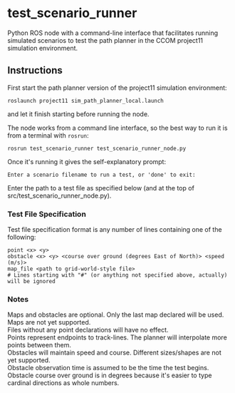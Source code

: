 # test_scenario_runner

Python ROS node with a command-line interface that facilitates running simulated scenarios to test the 
path planner in the CCOM project11 simulation environment.

## Instructions
First start the path planner version of the project11 simulation environment:
```
roslaunch project11 sim_path_planner_local.launch
```
and let it finish starting before running the node.

The node works from a command line interface, so the best way to run it is from a terminal with <code>rosrun</code>:
```
rosrun test_scenario_runner test_scenario_runner_node.py
```

Once it's running it gives the self-explanatory prompt:
```
Enter a scenario filename to run a test, or 'done' to exit: 
```
Enter the path to a test file as specified below (and at the top of src/test_scenario_runner_node.py).

### Test File Specification
Test file specification format is any number of lines containing one of the following:
```
point <x> <y>
obstacle <x> <y> <course over ground (degrees East of North)> <speed (m/s)>
map_file <path to grid-world-style file>
# Lines starting with "#" (or anything not specified above, actually) will be ignored
```

### Notes
Maps and obstacles are optional. Only the last map declared will be used. \
Maps are not yet supported. \
Files without any point declarations will have no effect. \
Points represent endpoints to track-lines. The planner will interpolate more points between them. \
Obstacles will maintain speed and course. Different sizes/shapes are not yet supported. \
Obstacle observation time is assumed to be the time the test begins. \
Obstacle course over ground is in degrees because it's easier to type cardinal directions as whole numbers. 
